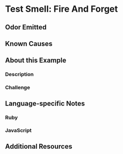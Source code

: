 # Test Smell: Fire And Forget

## Odor Emitted

## Known Causes

## About this Example

### Description

### Challenge

## Language-specific Notes

### Ruby

### JavaScript

## Additional Resources

